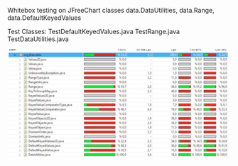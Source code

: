 Whitebox testing on JFreeChart classes data.DataUtilities, data.Range, data.DefaultKeyedValues

Test Classes: 
TestDefaultKeyedValues.java
TestRange.java
TestDataUtilities.java




![Alt text](https://github.com/tugba2/CodeCoverage/blob/master/testresults.png?raw=true "Test Results")
